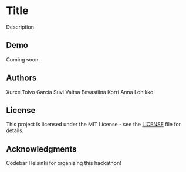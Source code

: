 # Title

Description

## Demo

Coming soon.

## Authors

Xurxe Toivo García
Suvi Valtsa
Eevastiina Korri
Anna Lohikko

## License

This project is licensed under the MIT License - see the [LICENSE](LICENSE) file for details.

## Acknowledgments

Codebar Helsinki for organizing this hackathon!